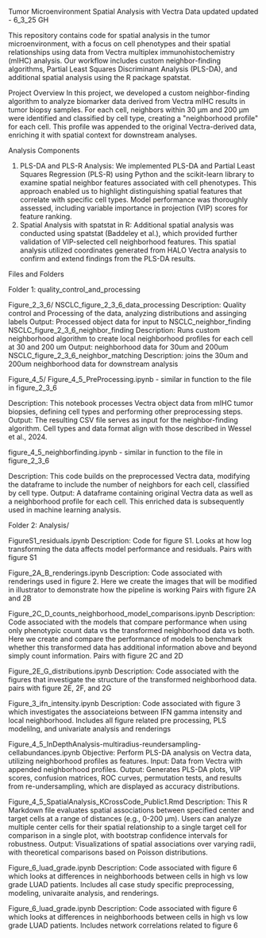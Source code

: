 Tumor Microenvironment Spatial Analysis with Vectra Data
updated updated - 6_3_25 GH


This repository contains code for spatial analysis in the tumor microenvironment, with a focus on cell phenotypes and their spatial relationships using data from Vectra multiplex immunohistochemistry (mIHC) analysis. Our workflow includes custom neighbor-finding algorithms, Partial Least Squares Discriminant Analysis (PLS-DA), and additional spatial analysis using the R package spatstat.

Project Overview
In this project, we developed a custom neighbor-finding algorithm to analyze biomarker data derived from Vectra mIHC results in tumor biopsy samples. For each cell, neighbors within 30 μm and 200 μm were identified and classified by cell type, creating a "neighborhood profile" for each cell. This profile was appended to the original Vectra-derived data, enriching it with spatial context for downstream analyses.

Analysis Components
1.	PLS-DA and PLS-R Analysis:
We implemented PLS-DA and Partial Least Squares Regression (PLS-R) using Python and the scikit-learn library to examine spatial neighbor features associated with cell phenotypes. This approach enabled us to highlight distinguishing spatial features that correlate with specific cell types. Model performance was thoroughly assessed, including variable importance in projection (VIP) scores for feature ranking.
2.	Spatial Analysis with spatstat in R:
Additional spatial analysis was conducted using spatstat (Baddeley et al.), which provided further validation of VIP-selected cell neighborhood features. This spatial analysis utilized coordinates generated from HALO Vectra analysis to confirm and extend findings from the PLS-DA results.


Files and Folders 

Folder 1: quality_control_and_processing

Figure_2_3_6/ 
NSCLC_figure_2_3_6_data_processing
    Description: Quality control and Processing of the data, analyzing distributions and assinging labels
    Output: Processed object data for input to NSCLC_neighbor_finding
NSCLC_figure_2_3_6_neighbor_finding 
    Description: Runs custom neighborhood algorithm to create local neighborhood profiles for each cell at 30 and 200 um
    Output: neighborhood data for 30um and 200um
NSCLC_figure_2_3_6_neighbor_matching
    Description: joins the 30um and 200um neighborhood data for downstream analysis
    
Figure_4_5/
Figure_4_5_PreProcessing.ipynb - similar in function to the file in figure_2_3_6

Description: This notebook processes Vectra object data from mIHC tumor biopsies, defining cell types and performing other preprocessing steps.
Output: The resulting CSV file serves as input for the neighbor-finding algorithm. Cell types and data format align with those described in Wessel et al., 2024.

figure_4_5_neighborfinding.ipynb - similar in function to the file in figure_2_3_6

Description: This code builds on the preprocessed Vectra data, modifying the dataframe to include the number of neighbors for each cell, classified by cell type.
Output: A dataframe containing original Vectra data as well as a neighborhood profile for each cell. This enriched data is subsequently used in machine learning analysis.
   
   
   
Folder 2: Analysis/

FigureS1_residuals.ipynb
    Description: Code for figure S1. Looks at how log transforming the data affects model performance and residuals. 
    Pairs with figure S1

Figure_2A_B_renderings.ipynb
    Description: Code associated with renderings used in figure 2. Here we create the images that will be modified in illustrator to demonstrate how the pipeline is working
    Pairs with figure 2A and 2B
    
Figure_2C_D_counts_neighborhood_model_comparisons.ipynb
    Description: Code associated with the models that compare performance when using only phenotypic count data vs the transformed neighborhood data vs both. Here we create and compare the performance of models to benchmark whether this transformed data has additional information above and beyond simply count information.
    Pairs with figure 2C and 2D
    
Figure_2E_G_distributions.ipynb
    Description: Code associated with the figures that investigate the structure of the transformed neighborhood data. 
    pairs with figure 2E, 2F, and 2G
    
Figure_3_ifn_intensity.ipynb
    Description: Code associated with figure 3 which investigates the associateions between IFN gamma intensity and local neighborhood. 
    Includes all figure related pre processing, PLS modelilng, and univariate analysis and renderings

Figure_4_5_InDepthAnalysis-multiradius-reundersampling-cellabundances.ipynb
    Objective: Perform PLS-DA analysis on Vectra data, utilizing neighborhood profiles as features.
    Input: Data from Vectra with appended neighborhood profiles.
    Output: Generates PLS-DA plots, VIP scores, confusion matrices, ROC curves, permutation tests, and results from re-undersampling, which are displayed as accuracy distributions.
  
Figure_4_5_SpatialAnalysis_KCrossCode_Public1.Rmd
    Description: This R Markdown file evaluates spatial associations between specified center and target cells at a range of distances (e.g., 0-200 μm). Users can analyze multiple center cells for their spatial relationship to a single target cell for comparison in a single plot, with bootstrap confidence intervals for robustness.
    Output: Visualizations of spatial associations over varying radii, with theoretical comparisons based on Poisson distributions.
  
Figure_6_luad_grade.ipynb
    Description: Code associated with figure 6 which looks at differences in neighborhoods between cells in high vs low grade LUAD patients. 
    Includes all case study specific preprocessing, modeling, univaraite analysis, and renderings.
   
Figure_6_luad_grade.ipynb
    Description: Code associated with figure 6 which looks at differences in neighborhoods between cells in high vs low grade LUAD patients. 
    Includes network correlations related to figure 6